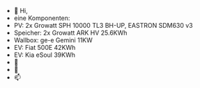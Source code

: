 - 👋 Hi,
- eine Komponenten:
- PV: 2x Growatt SPH 10000 TL3 BH-UP, EASTRON SDM630 v3
- Speicher: 2x Growatt ARK HV 25.6KWh
- Wallbox: ge-e Gemini 11KW
- EV: Fiat 500E 42KWh
- EV: Kia eSoul 39KWh
- 🌱
- 💞️ 
- 📫 

<!---
jwinkler1967/jwinkler1967 is a ✨ special ✨ repository because its `README.md` (this file) appears on your GitHub profile.
You can click the Preview link to take a look at your changes.
--->
